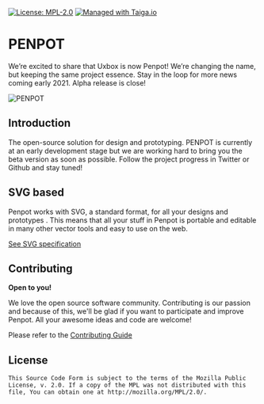 
[uri_license]: https://www.mozilla.org/en-US/MPL/2.0
[uri_license_image]: https://img.shields.io/badge/MPL-2.0-blue.svg

[![License: MPL-2.0][uri_license_image]][uri_license]
[![Managed with Taiga.io](https://img.shields.io/badge/managed%20with-TAIGA.io-709f14.svg)](https://tree.taiga.io/project/uxbox/ "Managed with Taiga.io")


# PENPOT #

We’re excited to share that Uxbox is now Penpot! We’re changing the name, but keeping the same project essence. Stay in the loop for more news coming early 2021. Alpha release is close!

![PENPOT](https://raw.githubusercontent.com/penpot/penpot/develop/docs/screenshot.png)


## Introduction ##

The open-source solution for design and prototyping. PENPOT is
currently at an early development stage but we are working hard to
bring you the beta version as soon as possible. Follow the project
progress in Twitter or Github and stay tuned!


## SVG based ##

Penpot works with SVG, a standard format, for all your designs and
prototypes . This means that all your stuff in Penpot is portable and
editable in many other vector tools and easy to use on the web.

[See SVG specification](https://www.w3.org/Graphics/SVG/)

## Contributing ##

**Open to you!**

We love the open source software community. Contributing is our
passion and because of this, we'll be glad if you want to participate
and improve Penpot. All your awesome ideas and code are welcome!

Please refer to the [Contributing Guide](./CONTRIBUTING.md)


## License ##

```
This Source Code Form is subject to the terms of the Mozilla Public
License, v. 2.0. If a copy of the MPL was not distributed with this
file, You can obtain one at http://mozilla.org/MPL/2.0/.
```

